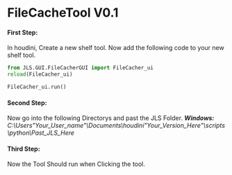 # FileCacheTool V0.1

#### First Step: 
In houdini, Create a new shelf tool.
Now add the following code to your new shelf tool.
```python
from JLS.GUI.FileCacherGUI import FileCacher_ui
reload(FileCacher_ui)

FileCacher_ui.run()
```

#### Second Step:
Now go into the following Directorys and past the JLS Folder.
***Windows:*** *C:\Users\"Your_User_name"\Documents\houdini"Your_Version_Here"\scripts\python\Past_JLS_Here*

#### Third Step:
Now the Tool Should run when Clicking the tool.

